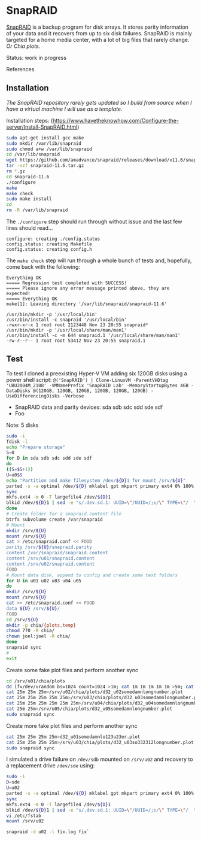 # SnapRAID

[SnapRAID](http://www.snapraid.it) is a backup program for disk arrays. It stores parity information of your data and it recovers from up to six disk failures. SnapRAID is mainly targeted for a home media center, with a lot of big files that rarely change. *Or Chia plots.*

Status: work in progress

References



## Installation

*The SnapRAID repository rarely gets updated so I build from source when I have a virtual machine I will use as a template.*

Installation steps: (https://www.havetheknowhow.com/Configure-the-server/Install-SnapRAID.html)

``` bash
sudo apt-get install gcc make
sudo mkdir /var/lib/snapraid
sudo chmod a+w /var/lib/snapraid
cd /var/lib/snapraid
wget https://github.com/amadvance/snapraid/releases/download/v11.6/snapraid-11.6.tar.gz
tar -xzf snapraid-11.6.tar.gz
rm *.gz
cd snapraid-11.6
./configure
make
make check
sudo make install
cd
rm -R /var/lib/snapraid
```

The `./configure` step should run through without issue and the last few lines should read... 

```
configure: creating ./config.status
config.status: creating Makefile
config.status: creating config.h
```

The `make check` step will run through a whole bunch of tests and, hopefully, come back with the following:

```
Everything OK
===== Regression test completed with SUCCESS!
===== Please ignore any error message printed above, they are expected!
===== Everything OK
make[1]: Leaving directory '/var/lib/snapraid/snapraid-11.6'
```


```
/usr/bin/mkdir -p '/usr/local/bin'
/usr/bin/install -c snapraid '/usr/local/bin'
-rwxr-xr-x 1 root root 2123448 Nov 23 20:55 snapraid*
/usr/bin/mkdir -p '/usr/local/share/man/man1'
/usr/bin/install -c -m 644 snapraid.1 '/usr/local/share/man/man1'
-rw-r--r-- 1 root root 53412 Nov 23 20:55 snapraid.1

```


## Test

To test I cloned a preexisting Hyper-V VM adding six 120GB disks using a power shell script: `@('SnapRAID') | Clone-LinuxVM -ParentVHDtag 'UBU2004M_2108' -VMNamePrefix 'SnapRAID Lab' -MemoryStartupBytes 4GB -DataDisks @(120GB, 120GB, 120GB, 120GB, 120GB, 120GB) -UseDifferencingDisks -Verbose`



-  SnapRAID data and parity devices: sda sdb sdc sdd sde sdf
-  Foo

Note: 5 disks

``` bash
sudo -i
fdisk -l
echo "Prepare storage"
S=0
for D in sda sdb sdc sdd sde sdf
do
((S=$S+1))
U=u0$S
echo "Partition and make filesystem /dev/${D}1 for mount /srv/${U}"
parted -s -a optimal /dev/${D} mklabel gpt mkpart primary ext4 0% 100% align-check optimal 1
sync
mkfs.ext4 -m 0 -T largefile4 /dev/${D}1
blkid /dev/${D}1 | sed -e "s/.dev.sd.1: UUID=\"/UUID=/;s/\" TYPE=\"/  \/srv\/${U}  /;s/\" PART.*$/  noatime  0  2/" >> /etc/fstab
done
# Create folder for a snapraid.content file
btrfs subvolume create /var/snapraid
# Mount 
mkdir /srv/${U}
mount /srv/${U}
cat > /etc/snapraid.conf << FOOD
parity /srv/${U}/snapraid.parity
content /var/snapraid/snapraid.content
content /srv/u01/snapraid.content
content /srv/u02/snapraid.content
FOOD
# Mount data disk, append to config and create some test folders
for U in u01 u02 u03 u04 u05
do
mkdir /srv/${U}
mount /srv/${U}
cat >> /etc/snapraid.conf << FOOD
data ${U} /srv/${U}/
FOOD
cd /srv/${U}
mkdir -p chia/{plots,temp}
chmod 770 -R chia/
chown joel:joel -R chia/
done
snapraid sync
#
exit
```

Create some fake plot files and perform another sync

``` bash
cd /srv/u01/chia/plots
dd if=/dev/urandom bs=1024 count=1024 >1m; cat 1m 1m 1m 1m 1m >5m; cat 5m 5m 5m 5m 5m >25m; cat 25m 25m 25m 25m>d32_u01somedamnlongnumber.plot
cat 25m 25m 25m>/srv/u02/chia/plots/d32_u02somedamnlongnumber.plot
cat 25m 25m 25m 25m 25m>/srv/u03/chia/plots/d32_u03somedamnlongnumber.plot
cat 25m 25m 25m 25m 25m 25m>/srv/u04/chia/plots/d32_u04somedamnlongnumber.plot
cat 25m 25m>/srv/u05/chia/plots/d32_u05somedamnlongnumber.plot
sudo snapraid sync
```

Create more fake plot files and perform another sync

``` bash
cat 25m 25m 25m 25m>d32_u01somedamnlo123u23er.plot
cat 25m 25m 25m 25m>/srv/u03/chia/plots/d32_u03so332312longnumber.plot
sudo snapraid sync
```

I simulated a drive failure on `/dev/sdb` mounted on `/srv/u02` and recovery to a replacement drive `/dev/sde`  using:

``` bash
sudo -i
D=sde
U=u02
parted -s -a optimal /dev/${D} mklabel gpt mkpart primary ext4 0% 100% align-check optimal 1
sync
mkfs.ext4 -m 0 -T largefile4 /dev/${D}1
blkid /dev/${D}1 | sed -e "s/.dev.sd.1: UUID=\"/UUID=/;s/\" TYPE=\"/  \/srv\/${U}  /;s/\" PART.*$/  noatime  0  2/" >> /etc/fstab
vi /etc/fstab
mount /srv/u02

snapraid -d u02 -l fix.log fix`
```
